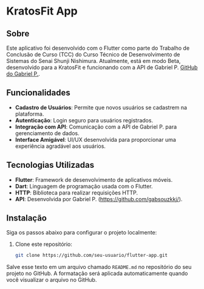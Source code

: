 # KratosFit App

## Sobre
Este aplicativo foi desenvolvido com o Flutter como parte do Trabalho de Conclusão de Curso (TCC) do Curso Técnico de Desenvolvimento de Sistemas do Senai Shunji Nishimura. Atualmente, está em modo Beta, desenvolvido para a KratosFit e funcionando com a API de Gabriel P. [GitHub do Gabriel P.](https://github.com/gabsouzkkj/).

## Funcionalidades
- **Cadastro de Usuários**: Permite que novos usuários se cadastrem na plataforma.
- **Autenticação**: Login seguro para usuários registrados.
- **Integração com API**: Comunicação com a API de Gabriel P. para gerenciamento de dados.
- **Interface Amigável**: UI/UX desenvolvida para proporcionar uma experiência agradável aos usuários.

## Tecnologias Utilizadas
- **Flutter**: Framework de desenvolvimento de aplicativos móveis.
- **Dart**: Linguagem de programação usada com o Flutter.
- **HTTP**: Biblioteca para realizar requisições HTTP.
- **API**: Desenvolvida por Gabriel P. (https://github.com/gabsouzkkj/).

## Instalação
Siga os passos abaixo para configurar o projeto localmente:

1. Clone este repositório:
   ```sh
   git clone https://github.com/seu-usuario/flutter-app.git

Salve esse texto em um arquivo chamado `README.md` no repositório do seu projeto no GitHub. A formatação será aplicada automaticamente quando você visualizar o arquivo no GitHub.
